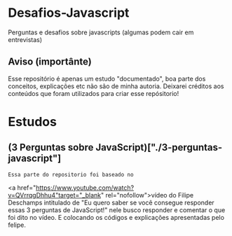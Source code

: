 # Desafios-Javascript
Perguntas e desafios sobre javascripts (algumas podem cair em entrevistas)

## Aviso (importânte)
Esse repositório é apenas um estudo "documentado", boa parte dos conceitos, explicações etc 
não são de minha autoria. Deixarei créditos aos conteúdos que foram utilizados para criar esse repósitorio!

# Estudos

## (3 Perguntas sobre JavaScript)["./3-perguntas-javascript"]
    Essa parte do repositorio foi baseado no 
<a href="https://www.youtube.com/watch?v=QVrrqgDhhu4"target="_blank" rel="nofollow">vídeo</a> do  Filipe Deschamps intitulado de "Eu quero saber se você consegue responder essas 3 perguntas de JavaScript!"
nele busco responder e comentar o que foi dito no vídeo. E colocando os códigos e explicações 
apresentadas pelo felipe. 

